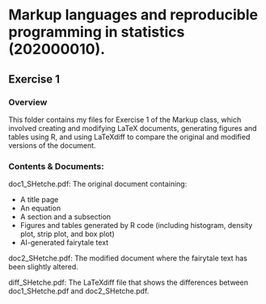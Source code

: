 # Markup languages and reproducible programming in statistics (202000010).


## Exercise 1 
### Overview
This folder contains my files for Exercise 1 of the Markup class, which involved creating and modifying LaTeX documents, generating figures and tables using R, and using LaTeXdiff to compare the original and modified versions of the document.

### Contents & Documents:
doc1_SHetche.pdf: The original document containing:

- A title page
- An equation
- A section and a subsection
- Figures and tables generated by R code (including histogram, density plot, strip plot, and box plot)
- AI-generated fairytale text

doc2_SHetche.pdf: The modified document where the fairytale text has been slightly altered.

diff_SHetche.pdf: The LaTeXdiff file that shows the differences between doc1_SHetche.pdf and doc2_SHetche.pdf.

